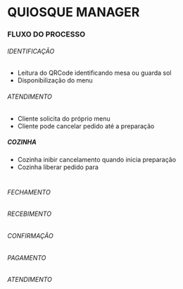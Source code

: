 # QUIOSQUE MANAGER



### FLUXO DO PROCESSO

 ###### IDENTIFICAÇÃO

 - Leitura do QRCode identificando mesa ou guarda sol
 - Disponibilização do menu

###### ATENDIMENTO

 - Cliente solicita do próprio menu
 - Cliente pode cancelar pedido até a preparação
 
 ##### COZINHA
 
 - Cozinha inibir cancelamento quando inicia preparação
 - Cozinha liberar pedido para 
#
###### FECHAMENTO

###### RECEBIMENTO

###### CONFIRMAÇÃO

###### PAGAMENTO

###### ATENDIMENTO

